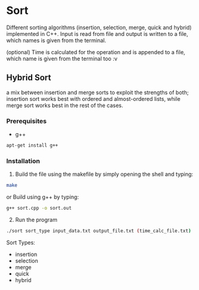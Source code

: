 # Sort
Different sorting algorithms (insertion, selection, merge, quick and hybrid) implemented in C++.
Input is read from file and output is written to a file, which names is given from the terminal.

(optional) Time is calculated for the operation and is appended to a file, which name is given from the terminal too :v

## Hybrid Sort 
a mix between insertion and merge sorts to exploit the strengths of both; 
insertion sort works best with ordered and almost-ordered lists,
while merge sort works best in the rest of the cases.

### Prerequisites

* g++
```sh
apt-get install g++
```

### Installation

1. Build the file using the makefile by simply opening the shell and typing:
```sh
make
```
  or Build using g++ by typing:
```sh
g++ sort.cpp -o sort.out
```
2. Run the program
```sh
./sort sort_type input_data.txt output_file.txt (time_calc_file.txt)
```
Sort Types:
- insertion
- selection
- merge
- quick
- hybrid

